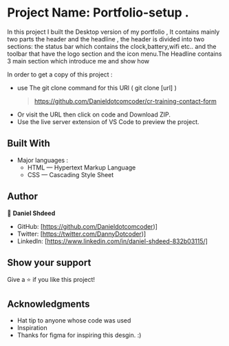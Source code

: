 # Project Name: Portfolio-setup .

 In this project I built the Desktop version of my portfolio , It contains mainly two parts the header and the headline , the header is divided into two sections: the status bar which contains the clock,battery,wifi etc.. and the toolbar that have the logo section and the icon menu.The Headline contains 3 main section which introduce me and show how



In order to get a copy of this project :
 - use The git clone command for this URl ( git clone [url] ) 
     > https://github.com/Danieldotcomcoder/cr-training-contact-form
 - Or visit the URL then click on code and Download ZIP.
 - Use the live server extension of VS Code to preview the project.

## Built With

- Major languages :
   * HTML — Hypertext Markup Language
   * CSS — Cascading Style Sheet

## Author

👤 **Daniel Shdeed**

- GitHub: [https://github.com/Danieldotcomcoder)]
- Twitter: [https://twitter.com/DannyDotcoder)]
- LinkedIn: [https://www.linkedin.com/in/daniel-shdeed-832b03115/]



## Show your support

Give a ⭐️ if you like this project!

## Acknowledgments

- Hat tip to anyone whose code was used
- Inspiration
- Thanks for figma for inspiring this desgin. :)


